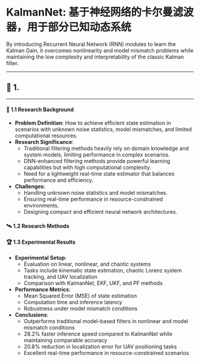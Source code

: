 # KalmanNet: 基于神经网络的卡尔曼滤波器，用于部分已知动态系统  

By introducing Recurrent Neural Network (RNN) modules to learn the Kalman Gain, it overcomes nonlinearity and model mismatch problems while maintaining the low complexity and interpretability of the classic Kalman filter.

---  


## 🔬 1. 


---  
#### 🚀 1.1 Research Background 
- **Problem Definition**: How to achieve efficient state estimation in scenarios with unknown noise statistics, model mismatches, and limited computational resources.  
- **Research Significance**:
  - Traditional filtering methods heavily rely on domain knowledge and system models, limiting performance in complex scenarios.  
  - DNN-enhanced filtering methods provide powerful learning capabilities but with high computational complexity.  
  - Need for a lightweight real-time state estimator that balances performance and efficiency.
- **Challenges**:
  - Handling unknown noise statistics and model mismatches.  
  - Ensuring real-time performance in resource-constrained environments.  
  - Designing compact and efficient neural network architectures.

#### 🛰️ 1.2 Research Methods  


  
#### 🏆 1.3 Experimental Results  
- **Experimental Setup**:
  - Evaluation on linear, nonlinear, and chaotic systems  
  - Tasks include kinematic state estimation, chaotic Lorenz system tracking, and UAV localization  
  - Comparison with KalmanNet, EKF, UKF, and PF methods 
- **Performance Metrics**:
  - Mean Squared Error (MSE) of state estimation  
  - Computation time and inference latency  
  - Robustness under model mismatch conditions
- **Conclusions**:
  - Outperforms traditional model-based filters in nonlinear and model mismatch conditions  
  - 28.2% faster inference speed compared to KalmanNet while maintaining comparable accuracy  
  - 20.8% reduction in localization error for UAV positioning tasks  
  - Excellent real-time performance in resource-constrained scenarios




